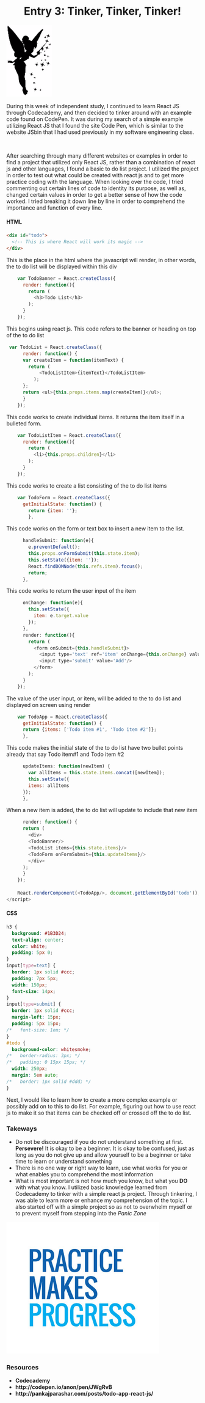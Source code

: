 
# <center>Entry 3: Tinker, Tinker, Tinker!</center>
<img src="../entries/images/tinker2.jpg" style="height:20px, width:20px;" />


<p>During this week of independent study, I continued to learn React JS through Codecademy, and then decided to tinker around with an example code found on CodePen. It was during my search of a simple example utilizing React JS that I found the site Code Pen, which is similar to the website JSbin that I had used previously in my software engineering class. </p>
<br>
<p>After searching through many different websites or examples in order to find a project that utilized only React JS, rather than a combination of react js and other languages, I found a basic to do list project. I utilized the project in order to test out what could be created with react js and to get more practice coding with the language. When looking over the code, I tried commenting out certain lines of code to identity its purpose, as well as, changed certain values in order to get a better sense of how the code worked. I tried breaking it down line by line in order to comprehend the importance and function of every line. </p>

#### HTML

```html
<div id="todo">
  <!-- This is where React will work its magic -->
</div>
```

<p>This is the place in the html where the javascript will render, in other words, the to do list will be displayed within this div</p>

```javascript
    var TodoBanner = React.createClass({
      render: function(){
        return (
          <h3>Todo List</h3>
        );
      }
    }); 
```
    
<p>This begins using react js. This code refers to the banner or heading on top of the to do list</p>


```javascript
 var TodoList = React.createClass({
      render: function() {
      var createItem = function(itemText) {
        return (
            <TodoListItem>{itemText}</TodoListItem>
          );
      };
      return <ul>{this.props.items.map(createItem)}</ul>;
      }
    });
```

<p>This code works to create individual items. It returns the item itself in a bulleted form.</p>

```javascript
    var TodoListItem = React.createClass({
      render: function(){
        return (
          <li>{this.props.children}</li>
        );
      }
    });
```

<p>This code works to create a list consisting of the to do list items </p>

```javascript
    var TodoForm = React.createClass({
      getInitialState: function() {
        return {item: ''};
        },
```

<p>This code works on the form or text box to insert a new item to the list.</p>

```javascript
      handleSubmit: function(e){
        e.preventDefault();
        this.props.onFormSubmit(this.state.item);
        this.setState({item: ''});
        React.findDOMNode(this.refs.item).focus();
        return;
      },
```
      
<p>This code works to return the user input of the item </p>

```javascript
      onChange: function(e){
        this.setState({
          item: e.target.value
        });
      },
      render: function(){
        return (
          <form onSubmit={this.handleSubmit}>
            <input type='text' ref='item' onChange={this.onChange} value={this.state.item}/>
            <input type='submit' value='Add'/>
          </form>
        );
      }
    });	
```

<p>The value of the user input, or item, will be added to the to do list and displayed on screen using render</p>

```javascript
    var TodoApp = React.createClass({
      getInitialState: function() {
      return {items: ['Todo item #1', 'Todo item #2']};
      },
```

<p>This code makes the initial state of the to do list have two bullet points already that say Todo item#1 and Todo item #2</p>

```javascript
      updateItems: function(newItem) {
        var allItems = this.state.items.concat([newItem]);
        this.setState({
        items: allItems
      });
      },
```

<p>When a new item is added, the to do list will update to include that new item</p>

```javascript
      render: function() {
      return (
        <div>
        <TodoBanner/>
        <TodoList items={this.state.items}/>
        <TodoForm onFormSubmit={this.updateItems}/>
        </div>
      );
      }
    });

    React.renderComponent(<TodoApp/>, document.getElementById('todo'));
</script>
```


#### CSS

```css
h3 {
  background: #1B3D24;
  text-align: center;
  color: white;
  padding: 5px 0;
}
input[type=text] {
  border: 1px solid #ccc;
  padding: 7px 5px;
  width: 150px;
  font-size: 14px;
}
input[type=submit] {
  border: 1px solid #ccc;
  margin-left: 15px;
  padding: 5px 15px;
/*   font-size: 1em; */
}
#todo {
  background-color: whitesmoke;
/*   border-radius: 3px; */
/*   padding: 0 15px 15px; */
  width: 250px;
  margin: 5em auto;
/*   border: 1px solid #ddd; */
}
```

<p>Next, I would like to learn how to create a more complex example or possibly add on to this to do list. For example, figuring out how to use react js to make it so that items can be checked off or crossed off the to do list. </p>

### Takeways
<ul>
	<li>Do not be discouraged if you do not understand something at first. <strong>Persevere!</strong> It is okay to be a beginner. It is okay to be confused, just as long as you do not give up and allow yourself to be a beginner or take time to learn or understand something</strong></li>
	<li>There is no one way or right way to learn, use what works for you or what enables you to comprehend the most information</li>
	<li>What is most important is not how much you know, but what you <strong>DO</strong> with what you know. I utilized basic knowledge learned from Codecademy to tinker with a simple react js project. Through tinkering, I was able to learn more or enhance my comprehension of the topic. I also started off with a simple project so as not to overwhelm myself or to prevent myself from stepping into the <em>Panic Zone</em> </li>
</ul>

<img src="../entries/images/practice.jpeg"/>

### Resources
<ul>
    <strong><li>Codecademy</li></strong>
    <strong><li>http://codepen.io/anon/pen/JWgRvB</li></strong>
    <strong><li>http://pankajparashar.com/posts/todo-app-react-js/</li></strong>
<ul>


